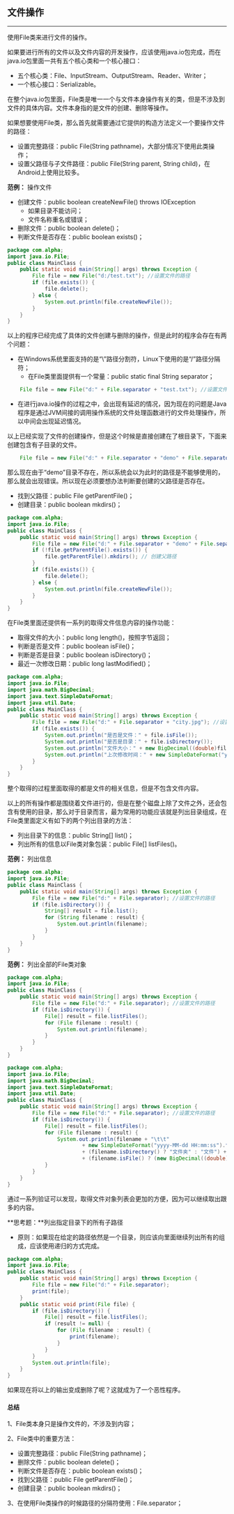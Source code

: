 ## 文件操作

---

使用File类来进行文件的操作。

如果要进行所有的文件以及文件内容的开发操作，应该使用java.io包完成，而在java.io包里面一共有五个核心类和一个核心接口：

* 五个核心类：File、InputStream、OutputStream、Reader、Writer；
* 一个核心接口：Serializable。

在整个java.io包里面，File类是唯一一个与文件本身操作有关的类，但是不涉及到文件的具体内容。文件本身指的是文件的创建、删除等操作。

如果想要使用File类，那么首先就需要通过它提供的构造方法定义一个要操作文件的路径：

* 设置完整路径：public File(String pathname)，大部分情况下使用此类操作；
* 设置父路径与子文件路径：public File(String parent, String child)，在Android上使用比较多。

**范例：** 操作文件

* 创建文件：public boolean createNewFile() throws IOException
  * 如果目录不能访问；
  * 文件名称重名或错误；
* 删除文件：public boolean delete()；
* 判断文件是否存在：public boolean exists()；

```java
package com.alpha;
import java.io.File;
public class MainClass { 
	public static void main(String[] args) throws Exception {
		File file = new File("d:/test.txt"); //设置文件的路径
		if (file.exists()) {
			file.delete();
		} else {
			System.out.println(file.createNewFile());
		}
	}
}
```

以上的程序已经完成了具体的文件创建与删除的操作，但是此时的程序会存在有两个问题：

* 在Windows系统里面支持的是“\”路径分割符，Linux下使用的是“/”路径分隔符；
  * 在File类里面提供有一个常量：public static final String separator；

```java
	File file = new File("d:" + File.separator + "test.txt"); //设置文件的路径
```

* 在进行java.io操作的过程之中，会出现有延迟的情况，因为现在的问题是Java程序是通过JVM间接的调用操作系统的文件处理函数进行的文件处理操作，所以中间会出现延迟情况。

以上已经实现了文件的创建操作，但是这个时候是直接创建在了根目录下，下面来创建包含有子目录的文件。

```java
	File file = new File("d:" + File.separator + "demo" + File.separator + "test.txt"); //设置文件的路径
```

那么现在由于“demo”目录不存在，所以系统会以为此时的路径是不能够使用的，那么就会出现错误。所以现在必须要想办法判断要创建的父路径是否存在。

* 找到父路径：public File getParentFile()；
* 创建目录：public boolean mkdirs()；

```java
package com.alpha;
import java.io.File;
public class MainClass { 
	public static void main(String[] args) throws Exception {
		File file = new File("d:" + File.separator + "demo" + File.separator + "hello" + File.separator + "mori" + File.separator + "test.txt"); //设置文件的路径
		if (!file.getParentFile().exists()) {
			file.getParentFile().mkdirs(); // 创建父路径
		}
		if (file.exists()) {
			file.delete();
		} else {
			System.out.println(file.createNewFile());
		}
	}
}
```

在File类里面还提供有一系列的取得文件信息内容的操作功能：

* 取得文件的大小：public long length()，按照字节返回；
* 判断是否是文件：public boolean isFile()；
* 判断是否是目录：public boolean isDirectory()；
* 最近一次修改日期：public long lastModified()；

```java
package com.alpha;
import java.io.File;
import java.math.BigDecimal;
import java.text.SimpleDateFormat;
import java.util.Date;
public class MainClass { 
	public static void main(String[] args) throws Exception {
		File file = new File("d:" + File.separator + "city.jpg"); //设置文件的路径
		if (file.exists()) {
			System.out.println("是否是文件：" + file.isFile());
			System.out.println("是否是目录：" + file.isDirectory()); 
			System.out.println("文件大小：" + new BigDecimal((double)file.length() / 1024 / 1024).divide(new BigDecimal(1), 2, BigDecimal.ROUND_HALF_UP) + " MB");
			System.out.println("上次修改时间：" + new SimpleDateFormat("yyyy-MM-dd HH:mm:ss").format(new Date(file.lastModified()))); 
		}
	}
}
```

整个取得的过程里面取得的都是文件的相关信息，但是不包含文件内容。

以上的所有操作都是围绕着文件进行的，但是在整个磁盘上除了文件之外，还会包含有使用的目录，那么对于目录而言，最为常用的功能应该就是列出目录组成，在File类里面定义有如下的两个列出目录的方法：

* 列出目录下的信息：public String[] list()；
* 列出所有的信息以File类对象包装：public File[] listFiles()。

**范例：** 列出信息

```java
package com.alpha;
import java.io.File;
public class MainClass { 
	public static void main(String[] args) throws Exception {
		File file = new File("d:" + File.separator); //设置文件的路径
		if (file.isDirectory()) {
			String[] result = file.list();
			for (String filename : result) {
				System.out.println(filename);
			}
		}
	}
}
```

**范例：** 列出全部的File类对象

```java
package com.alpha;
import java.io.File;
public class MainClass { 
	public static void main(String[] args) throws Exception {
		File file = new File("d:" + File.separator); //设置文件的路径
		if (file.isDirectory()) {
			File[] result = file.listFiles();
			for (File filename : result) {
				System.out.println(filename);
			}
		}
	}
}
```

```java
package com.alpha;
import java.io.File;
import java.math.BigDecimal;
import java.text.SimpleDateFormat;
import java.util.Date;
public class MainClass { 
	public static void main(String[] args) throws Exception {
		File file = new File("d:" + File.separator); //设置文件的路径
		if (file.isDirectory()) {
			File[] result = file.listFiles();
			for (File filename : result) {
				System.out.println(filename + "\t\t" 
						+ new SimpleDateFormat("yyyy-MM-dd HH:mm:ss").format(new Date(file.lastModified())) + "\t\t" 
						+ (filename.isDirectory() ? "文件夹" : "文件") + "\t\t" 
						+ (filename.isFile() ? (new BigDecimal((double)file.length() / 1024 / 1024).divide(new BigDecimal(1), 2, BigDecimal.ROUND_HALF_UP) + " MB") : ""));
			}
		}
	}
}
```

通过一系列验证可以发现，取得文件对象列表会更加的方便，因为可以继续取出跟多的内容。

**思考题：**列出指定目录下的所有子路径

* 原则：如果现在给定的路径依然是一个目录，则应该向里面继续列出所有的组成，应该使用递归的方式完成。

```java
package com.alpha;
import java.io.File;
public class MainClass { 
	public static void main(String[] args) throws Exception {
		File file = new File("d:" + File.separator);
		print(file);
	}
	public static void print(File file) {
		if (file.isDirectory()) {
			File[] result = file.listFiles();
			if (result != null) {
				for (File filename : result) {
					print(filename);
				}
			}
		}
		System.out.println(file);
	} 
}
```

如果现在将以上的输出变成删除了呢？这就成为了一个恶性程序。

#### 总结

1、File类本身只是操作文件的，不涉及到内容；

2、File类中的重要方法：

* 设置完整路径：public File(String pathname)；
* 删除文件：public boolean delete()；
* 判断文件是否存在：public boolean exists()；
* 找到父路径：public File getParentFile()；
* 创建目录：public boolean mkdirs()；

3、在使用File类操作的时候路径的分隔符使用：File.separator；

